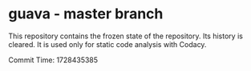 # guava - master branch

This repository contains the frozen state of the repository.
Its history is cleared. It is used only for static code
analysis with Codacy.

Commit Time: 1728435385